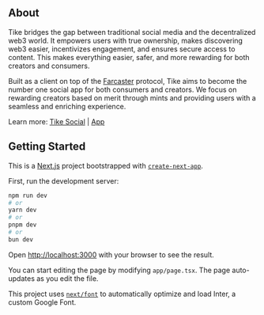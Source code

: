 ## About

Tike bridges the gap between traditional social media and the decentralized web3 world. It empowers users with true ownership, makes discovering web3 easier, incentivizes engagement, and ensures secure access to content. This makes everything easier, safer, and more rewarding for both creators and consumers.

Built as a client on top of the [Farcaster](https://farcaster.xyz) protocol, Tike aims to become the number one social app for both consumers and creators. We focus on rewarding creators based on merit through mints and providing users with a seamless and enriching experience.

Learn more: [Tike Social](https://tike.social) | [App](https://app.tike.social)

## Getting Started

This is a [Next.js](https://nextjs.org/) project bootstrapped with [`create-next-app`](https://github.com/vercel/next.js/tree/canary/packages/create-next-app).

First, run the development server:

```bash
npm run dev
# or
yarn dev
# or
pnpm dev
# or
bun dev
```

Open [http://localhost:3000](http://localhost:3000) with your browser to see the result.

You can start editing the page by modifying `app/page.tsx`. The page auto-updates as you edit the file.

This project uses [`next/font`](https://nextjs.org/docs/basic-features/font-optimization) to automatically optimize and load Inter, a custom Google Font.
